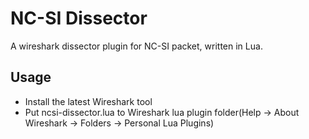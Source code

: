 # NC-SI Dissector

A wireshark dissector plugin for NC-SI packet, written in Lua.


## Usage

- Install the latest Wireshark tool
- Put ncsi-dissector.lua to Wireshark lua plugin folder(Help -> About Wireshark -> Folders -> Personal Lua Plugins)

